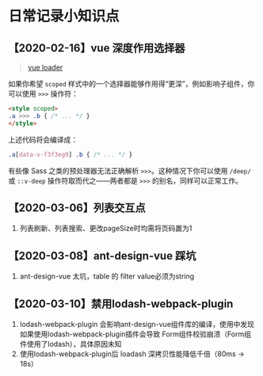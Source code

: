 # 日常记录小知识点

## 【2020-02-16】vue 深度作用选择器

> [vue loader]([https://vue-loader.vuejs.org/zh/guide/scoped-css.html#%E6%B7%B1%E5%BA%A6%E4%BD%9C%E7%94%A8%E9%80%89%E6%8B%A9%E5%99%A8](https://vue-loader.vuejs.org/zh/guide/scoped-css.html#深度作用选择器))

如果你希望 `scoped` 样式中的一个选择器能够作用得“更深”，例如影响子组件，你可以使用 `>>>` 操作符：

```html
<style scoped>
.a >>> .b { /* ... */ }
</style>
```

上述代码将会编译成：

```css
.a[data-v-f3f3eg9] .b { /* ... */ }
```

有些像 Sass 之类的预处理器无法正确解析 `>>>`。这种情况下你可以使用 `/deep/` 或 `::v-deep` 操作符取而代之——两者都是 `>>>` 的别名，同样可以正常工作。

## 【2020-03-06】列表交互点

1. 列表刷新、列表搜索、更改pageSize时均需将页码置为1

## 【2020-03-08】ant-design-vue 踩坑

1. ant-design-vue 太坑，table 的 filter value必须为string

## 【2020-03-10】禁用lodash-webpack-plugin

1.  lodash-webpack-plugin 会影响ant-design-vue组件库的编译，使用中发现如果使用lodash-webpack-plugin插件会导致 Form组件校验崩溃（Form组件使用了lodash），具体原因未知
2. 使用lodash-webpack-plugin后 loadash 深拷贝性能降低千倍（80ms -> 18s）